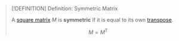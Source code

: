 >[!DEFINITION] Definition: Symmetric Matrix
>
>A [square matrix](Square%20Matrix.md) $M$ is **symmetric** if it is equal to its own [transpose](../../Matrix%20Operations/Matrix%20Transposition.md).
>
>$$M = M^\mathsf{T}$$
>